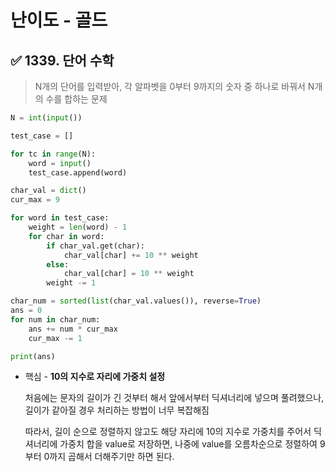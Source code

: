 # 난이도 - 골드

## ✅ 1339. 단어 수학

> N개의 단어를 입력받아, 각 알파벳을 0부터 9까지의 숫자 중 하나로 바꿔서 N개의 수를 합하는 문제

```python
N = int(input())

test_case = []

for tc in range(N):
    word = input()
    test_case.append(word)

char_val = dict()
cur_max = 9

for word in test_case:
    weight = len(word) - 1
    for char in word:
        if char_val.get(char):
            char_val[char] += 10 ** weight
        else:
            char_val[char] = 10 ** weight
        weight -= 1

char_num = sorted(list(char_val.values()), reverse=True)
ans = 0
for num in char_num:
    ans += num * cur_max
    cur_max -= 1

print(ans)
```

- 핵심 - **10의 지수로 자리에 가중치 설정**

  처음에는 문자의 길이가 긴 것부터 해서 앞에서부터 딕셔너리에 넣으며 풀려했으나, 길이가 같아질 경우 처리하는 방법이 너무 복잡해짐

  따라서, 길이 순으로 정렬하지 않고도 해당 자리에 10의 지수로 가중치를 주어서 딕셔너리에 가중치 합을 value로 저장하면, 나중에 value를 오름차순으로 정렬하여 9부터 0까지 곱해서 더해주기만 하면 된다.